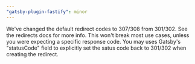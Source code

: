 ```yaml
---
"gatsby-plugin-fastify": minor
---
```


We've changed the default redirect codes to 307/308 from 301/302. See the redirects docs for more info. This won't break most use cases, unless you were expecting a specific response code. You may uses Gatsby's "statusCode" field to explicitly set the satus code back to 301/302 when creating the redirect.
